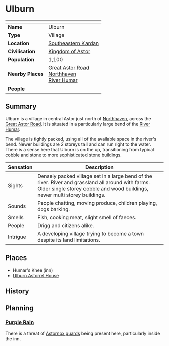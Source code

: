 # Ulburn

| []() | |
| --- | --- |
| **Name** | Ulburn |
| **Type** | Village |
| **Location** | [Southeastern Kardan](../../regions/southeastern-kardan.md) |
| **Civilisation** | [Kingdom of Astor](../../../civilisations/kingdom-of-astor/kingdom-of-astor.md) |
| **Population** | 1,100 |
| **Nearby Places** | [Great Astor Road](../../roads/great-astor-road.md)<br>[Northhaven](../cities/northhaven.md)<br>[River Humar](../../topography/rivers-lakes/river-humar.md) |
| **People** | |

## Summary

Ulburn is a village in central Astor just north of [Northhaven](../cities/northhaven.md), across the [Great Astor Road](../../roads/great-astor-road.md). It is situated in a particularly large bend of the [River Humar](../../topography/rivers-lakes/river-humar.md).

The village is tightly packed, using all of the available space in the river's bend. Newer buildings are 2 storeys tall and can run right to the water. There is a sense here that Ulburn is on the up, transitioning from typical cobble and stone to more sophisticated stone buildings.

| Sensation | Description |
| ---- | --- |
| Sights | Densely packed village set in a large bend of the river. River and grassland all around with farms. Older single storey cobble and wood buildings, newer multi storey buildings. |
| Sounds | People chatting, moving produce, children playing, dogs barking. |
| Smells | Fish, cooking meat, slight smell of faeces. |
| People | Drigg and citizens alike. |
| Intrigue | A developing village trying to become a town despite its land limitations. |

## Places

- Humar's Knee (inn)
- [Ulburn Astorrel House](../../buildings/government/ulburn-astorrel-house.md)

## History

## Planning

### [Purple Rain](../../../campaigns/C1-purple-rain.md)

There is a threat of [Astornox guards](../../../organisations/government/astornox/ranks/astornox-guard.md) being present here, particularly inside the inn.
